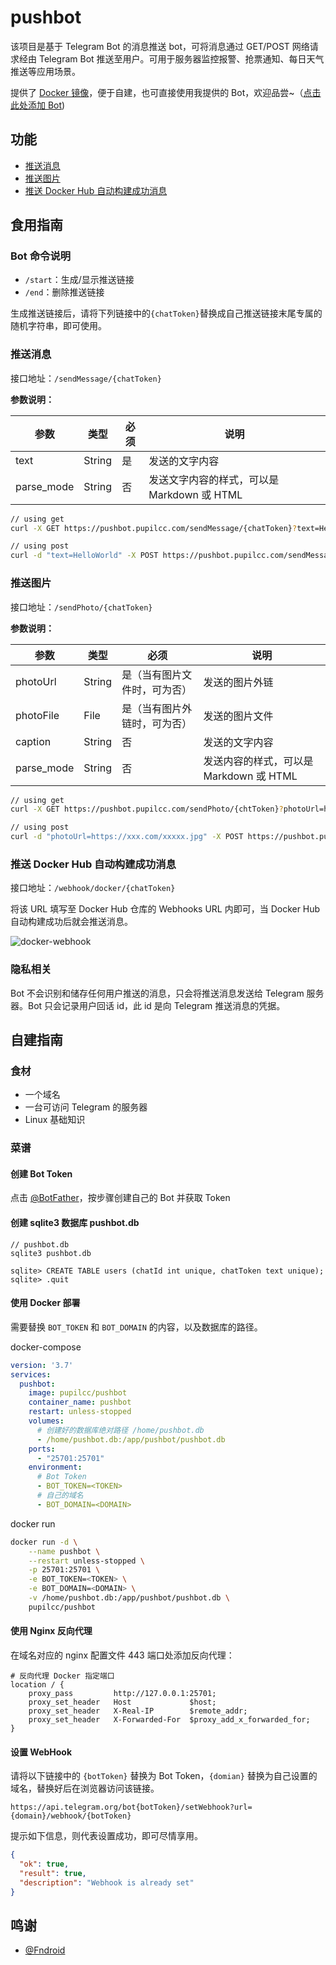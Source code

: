 # pushbot

该项目是基于 Telegram Bot 的消息推送 bot，可将消息通过 GET/POST 网络请求经由 Telegram Bot 推送至用户。可用于服务器监控报警、抢票通知、每日天气推送等应用场景。

提供了 [Docker 镜像](https://hub.docker.com/r/pupilcc/pushbot)，便于自建，也可直接使用我提供的 Bot，欢迎品尝~（[点击此处添加 Bot](https://t.me/notification_me_bot))

## 功能

* [推送消息](#推送消息)
* [推送图片](#推送图片)
* [推送 Docker Hub 自动构建成功消息](#DockerHub)

## 食用指南

### Bot 命令说明

* `/start`：生成/显示推送链接
* `/end`：删除推送链接

生成推送链接后，请将下列链接中的`{chatToken}`替换成自己推送链接末尾专属的随机字符串，即可使用。

### 推送消息

接口地址：`/sendMessage/{chatToken}`

**参数说明：**

参数|类型|必须|说明
-|-|-|-
text|String|是|发送的文字内容
parse_mode|String|否|发送文字内容的样式，可以是 Markdown 或 HTML

```bash
// using get
curl -X GET https://pushbot.pupilcc.com/sendMessage/{chatToken}?text=HelloWorld

// using post
curl -d "text=HelloWorld" -X POST https://pushbot.pupilcc.com/sendMessage/{chatToken}
```

### 推送图片

接口地址：`/sendPhoto/{chatToken}`

**参数说明：**

参数|类型|必须|说明
-|-|-|-
photoUrl|String|是（当有图片文件时，可为否）|发送的图片外链
photoFile|File|是（当有图片外链时，可为否）|发送的图片文件
caption|String|否|发送的文字内容
parse_mode|String|否|发送内容的样式，可以是 Markdown 或 HTML

```bash
// using get
curl -X GET https://pushbot.pupilcc.com/sendPhoto/{chtToken}?photoUrl=https://xxx.com/xxxxx.jpg

// using post
curl -d "photoUrl=https://xxx.com/xxxxx.jpg" -X POST https://pushbot.pupilcc.com/sendPhoto/{chatToken}
```

### <span id="DockerHub">推送 Docker Hub 自动构建成功消息</span>

接口地址：`/webhook/docker/{chatToken}`

将该 URL 填写至 Docker Hub 仓库的 Webhooks URL 内即可，当 Docker Hub 自动构建成功后就会推送消息。

![docker-webhook](https://vip2.loli.net/2020/10/21/I5QFjwv9sD8uXJf.png)

### 隐私相关

Bot 不会识别和储存任何用户推送的消息，只会将推送消息发送给 Telegram 服务器。Bot 只会记录用户回话 id，此 id 是向 Telegram 推送消息的凭据。


## 自建指南

### 食材

* 一个域名
* 一台可访问 Telegram 的服务器
* Linux 基础知识

### 菜谱

#### 创建 Bot Token

点击 [@BotFather](https://telegram.me/BotFather)，按步骤创建自己的 Bot 并获取 Token

#### 创建 sqlite3 数据库 pushbot.db

```
// pushbot.db
sqlite3 pushbot.db

sqlite> CREATE TABLE users (chatId int unique, chatToken text unique);
sqlite> .quit
```

#### 使用 Docker 部署

需要替换 `BOT_TOKEN` 和 `BOT_DOMAIN` 的内容，以及数据库的路径。

docker-compose

```yaml
version: '3.7'
services:
  pushbot:
    image: pupilcc/pushbot
    container_name: pushbot
    restart: unless-stopped
    volumes:
      # 创建好的数据库绝对路径 /home/pushbot.db
      - /home/pushbot.db:/app/pushbot/pushbot.db
    ports:
      - "25701:25701"
    environment:
      # Bot Token
      - BOT_TOKEN=<TOKEN>
      # 自己的域名
      - BOT_DOMAIN=<DOMAIN>
```

docker run

```bash
docker run -d \
    --name pushbot \
    --restart unless-stopped \
    -p 25701:25701 \
    -e BOT_TOKEN=<TOKEN> \
    -e BOT_DOMAIN=<DOMAIN> \
    -v /home/pushbot.db:/app/pushbot/pushbot.db \
    pupilcc/pushbot
```

#### 使用 Nginx 反向代理

在域名对应的 nginx 配置文件 443 端口处添加反向代理：

```
# 反向代理 Docker 指定端口
location / {
    proxy_pass         http://127.0.0.1:25701;
    proxy_set_header   Host             $host;
    proxy_set_header   X-Real-IP        $remote_addr;
    proxy_set_header   X-Forwarded-For  $proxy_add_x_forwarded_for;
}
```

#### 设置 WebHook

请将以下链接中的 `{botToken}` 替换为 Bot Token，`{domian}` 替换为自己设置的域名，替换好后在浏览器访问该链接。

```
https://api.telegram.org/bot{botToken}/setWebhook?url={domain}/webhook/{botToken}
```

提示如下信息，则代表设置成功，即可尽情享用。

```json
{
  "ok": true,
  "result": true,
  "description": "Webhook is already set"
}
```

## 鸣谢

* [@Fndroid](https://github.com/Fndroid)